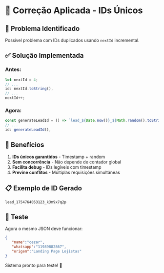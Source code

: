 # 🔧 Correção Aplicada - IDs Únicos

## 🚨 Problema Identificado

Possível problema com IDs duplicados usando `nextId` incremental.

## ✅ Solução Implementada

### Antes:
```javascript
let nextId = 4;
// ...
id: nextId.toString(),
// ...
nextId++;
```

### Agora:
```javascript
const generateLeadId = () => `lead_${Date.now()}_${Math.random().toString(36).substr(2, 9)}`;
// ...
id: generateLeadId(),
```

## 🎯 Benefícios

1. **IDs únicos garantidos** - Timestamp + random
2. **Sem concorrência** - Não depende de contador global
3. **Facilita debug** - IDs legíveis com timestamp
4. **Previne conflitos** - Múltiplas requisições simultâneas

## 📋 Exemplo de ID Gerado

`lead_1754764053123_k3m9x7q2p`

## 🧪 Teste

Agora o mesmo JSON deve funcionar:

```json
{
   "name":"cezar",
   "whatsapp":"11989882867",
   "origem":"Landing Page Lojistas"
}
```

Sistema pronto para teste! 🚀
